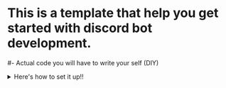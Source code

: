 # This is a template that help you get started with discord bot development.
#- Actual code you will have to write your self (DIY)
<details>
<summary> Here's how to set it up!!</summary>
<br>
Step 1
<br>
- Start with editing the package.json, edit to your taste and then proceed
<br>
Step 2
<br>
- Then write your favourable code in main.js, then launch in and 24/7 service as a web program.

</details>
